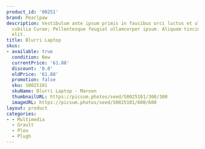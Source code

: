 ```yaml
---
product_id: '00251'
brand: Pearlpaw
description: Vestibulum ante ipsum primis in faucibus orci luctus et ultrices posuere
  cubilia Curae; Pellentesque feugiat ullamcorper ipsum. Aliquam tincidunt feugiat
  elit.
title: Blurri Laptop
skus:
- available: true
  condition: New
  currentPrice: '61.88'
  discount: '0.0'
  oldPrice: '61.88'
  promotion: false
  sku: S0025101
  skuName: Blurri Laptop - Maroon
  thumbnailURL: https://picsum.photos/seed/S0025101/300/300
  imageURL: https://picsum.photos/seed/S0025101/600/600
layout: product
categories:
- - Multimedia
  - Grault
  - Ploo
  - Plugh
---
```

